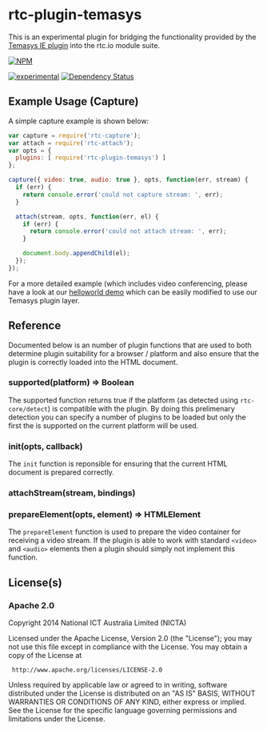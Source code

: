 # rtc-plugin-temasys

This is an experimental plugin for bridging the functionality provided by
the [Temasys IE plugin](http://bit.ly/1lnlEIK) into the rtc.io module
suite.


[![NPM](https://nodei.co/npm/rtc-plugin-temasys.png)](https://nodei.co/npm/rtc-plugin-temasys/)

[![experimental](https://img.shields.io/badge/stability-experimental-red.svg)](https://github.com/dominictarr/stability#experimental) [![Dependency Status](https://david-dm.org/rtc-io/rtc-plugin-temasys.svg)](https://david-dm.org/rtc-io/rtc-plugin-temasys) 

## Example Usage (Capture)

A simple capture example is shown below:

```js
var capture = require('rtc-capture');
var attach = require('rtc-attach');
var opts = {
  plugins: [ require('rtc-plugin-temasys') ]
};

capture({ video: true, audio: true }, opts, function(err, stream) {
  if (err) {
    return console.error('could not capture stream: ', err);
  }

  attach(stream, opts, function(err, el) {
    if (err) {
      return console.error('could not attach stream: ', err);
    }

    document.body.appendChild(el);
  });
});

```

For a more detailed example (which includes video conferencing, please have
a look at our [helloworld demo](https://github.com/rtc-io/demo-helloworld) which
can be easily modified to use our Temasys plugin layer.

## Reference

Documented below is an number of plugin functions that are used to
both determine plugin suitability for a browser / platform and also
ensure that the plugin is correctly loaded into the HTML document.

### supported(platform) => Boolean

The supported function returns true if the platform (as detected using
`rtc-core/detect`) is compatible with the plugin. By doing this prelimenary
detection you can specify a number of plugins to be loaded but only
the first the is supported on the current platform will be used.

### init(opts, callback)

The `init` function is reponsible for ensuring that the current HTML
document is prepared correctly.

### attachStream(stream, bindings)

### prepareElement(opts, element) => HTMLElement

The `prepareElement` function is used to prepare the video container
for receiving a video stream.  If the plugin is able to work with
standard `<video>` and `<audio>` elements then a plugin should simply
not implement this function.

## License(s)

### Apache 2.0

Copyright 2014 National ICT Australia Limited (NICTA)

   Licensed under the Apache License, Version 2.0 (the "License");
   you may not use this file except in compliance with the License.
   You may obtain a copy of the License at

     http://www.apache.org/licenses/LICENSE-2.0

   Unless required by applicable law or agreed to in writing, software
   distributed under the License is distributed on an "AS IS" BASIS,
   WITHOUT WARRANTIES OR CONDITIONS OF ANY KIND, either express or implied.
   See the License for the specific language governing permissions and
   limitations under the License.
